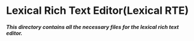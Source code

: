 # Lexical Rich Text Editor(Lexical RTE)

##### This directory contains all the necessary files for the lexical rich text editor.
